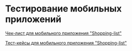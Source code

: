 # Тестирование мобильных приложений

[Чек-лист для мобильного приложения "Shopping-list"](https://docs.google.com/spreadsheets/d/1spyQKuDGHvQFqNcTyWg8l0JlnxGPlNIZbAH1TfZKzbw/edit?gid=0#gid=0)

[Тест-кейсы для мобильного приложения "Shopping-list"](Mobile_App_Testing-Shopping-list.pdf)
